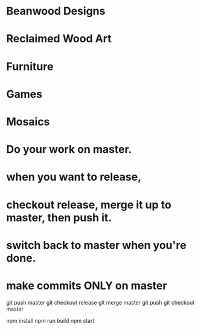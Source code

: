 # Beanwood Designs
# Reclaimed Wood Art
# Furniture
# Games
# Mosaics

# Do your work on master.
# when you want to release,
# checkout release, merge it up to master, then push it.
# switch back to master when you're done.
# make commits ONLY on master 

git push master
git checkout release
git merge master
git push
git checkout master

npm install
npm run build
npm start

